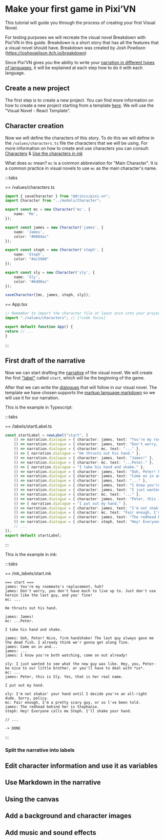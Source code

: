 # Make your first game in Pixi’VN

This tutorial will guide you through the process of creating your first Visual Novel.

For testing purposes we will recreate the visual novel Breakdown with Pixi’VN in this guide. Breakdown is a short story that has all the features that a visual novel should have. Breakdown was created by Josh Powlison (<https://joshpowlison.itch.io/breakdown>)

Since Pixi’VN gives you the ability to write your [narration in different types of languages](/start/narration.md), it will be explained at each step how to do it with each language.

## Create a new project

The first step is to create a new project. You can find more information on how to create a new project starting from a template [here](/start/getting-started.md#project-initialization). We will use the "Visual Novel - React Template".

## Character creation

Now we will define the characters of this story. To do this we will define in the `/values/characters.ts` file the characters that we will be using. For more information on how to create and use characters you can consult: [Characters](/start/character.md) & [Use the characters in *ink*](/ink/ink-character.md)

What does `mc` mean? `mc` is a common abbreviation for "Main Character". It is a common practice in visual novels to use `mc` as the main character's name.

:::tabs

== /values/characters.ts

```ts
import { saveCharacter } from "@drincs/pixi-vn";
import Character from "../models/Character";

export const mc = new Character('mc', {
    name: 'Me',
});

export const james = new Character('james', {
    name: 'James',
    color: "#0084ac"
});

export const steph = new Character('steph', {
    name: 'Steph',
    color: "#ac5900"
});

export const sly = new Character('sly', {
    name: 'Sly',
    color: "#6d00ac"
});

saveCharacter([mc, james, steph, sly]);
```

== App.tsx

```ts
// Remember to import the character file at least once into your project. // [!code focus]
import "./values/characters"; // [!code focus]

export default function App() {
return // ...
}
```

:::

## First draft of the narrative

Now we can start drafting the [narrative](/start/narration.md) of the visual novel.
We will create the first ["label"](/start/labels.md) called `start`, which will be the beginning of the game.

After that we can write the [dialogues](/start/dialogue.md) that will follow in our visual novel. The template we have chosen supports the [markup language markdown](/start/markdown.md) so we will use it for our narration.

This is the example in Typescript:

:::tabs

== /labels/startLabel.ts

```ts
const startLabel = newLabel("start", [
    () => narration.dialogue = { character: james, text: "You're my roommate's replacement, huh?" },
    () => narration.dialogue = { character: james, text: "Don't worry, you don't have much to live up to. Just don't use heroin like the last guy, and you' fine!" },
    () => narration.dialogue = { character: mc, text: "..." },
    () => { narration.dialogue = "He thrusts out his hand." },
    () => narration.dialogue = { character: james, text: "James!" },
    () => narration.dialogue = { character: mc, text: "...Peter." },
    () => { narration.dialogue = "I take his hand and shake." },
    () => narration.dialogue = { character: james, text: "Ooh, Peter! Nice, firm handshake! The last quy always gave me the dead fish. I already think we'r gonna get along fine." },
    () => narration.dialogue = { character: james, text: "Come on in and..." },
    () => narration.dialogue = { character: james, text: "..." },
    () => narration.dialogue = { character: james, text: "I know you're both watching, come on out already!" },
    () => narration.dialogue = { character: james, text: "I just wanted to see what the new guy was like. Hey, you, Peter- be nice to our little brother, or you'll have to deal with *us*." },
    () => narration.dialogue = { character: mc, text: "..." },
    () => narration.dialogue = { character: james, text: "Peter, this is Sly. Yes, that is her real name." },
    () => { narration.dialogue = "I put out my hand." },
    () => narration.dialogue = { character: james, text: "I'm not shakin' your hand until I decide you're an all-right dude. Sorry, policy." },
    () => narration.dialogue = { character: mc, text: "Fair enough, I'm a pretty scary guy, or so l've been told." },
    () => narration.dialogue = { character: james, text: "The redhead behind her is Stephanie." },
    () => narration.dialogue = { character: steph, text: "Hey! Everyone calls me Steph. I'll shake your hand." },
    // ...
]);
export default startLabel;
```

:::

This is the example in *ink*:

:::tabs

== /ink_labels/start.ink

```ink
=== start ===
james: You're my roommate's replacement, huh?
james: Don't worry, you don't have much to live up to. Just don't use heroin like the last guy, and you' fine!
mc: ...

He thrusts out his hand.

james: James!
mc: ...Peter.

I take his hand and shake.

james: Ooh, Peter! Nice, firm handshake! The last quy always gave me the dead fish. I already think we'r gonna get along fine.
james: Come on in and...
james: ...
james: I know you're both watching, come on out already!

sly: I just wanted to see what the new guy was like. Hey, you, Peter- be nice to our little brother, or you'll have to deal with *us*.
mc: ...
james: Peter, this is Sly. Yes, that is her real name.

I put out my hand.

sly: I'm not shakin' your hand until I decide you're an all-right dude. Sorry, policy.
mc: Fair enough, I'm a pretty scary guy, or so l've been told.
james: The redhead behind her is Stephanie.
steph: Hey! Everyone calls me Steph. I'll shake your hand.

// ...

-> DONE
```

:::

### Split the narrative into labels

## Edit character information and use it as variables

## Use Markdown in the narrative

## Using the canvas

## Add a background and character images

## Add music and sound effects
